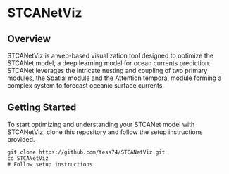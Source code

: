 # STCANetViz

## Overview
STCANetViz is a web-based visualization tool designed to optimize the STCANet model, a deep learning model for ocean currents prediction. STCANet leverages the intricate nesting and coupling of two primary modules, the Spatial module and the Attention temporal module forming a complex system to forecast oceanic surface currents. 


## Getting Started
To start optimizing and understanding your STCANet model with STCANetViz, clone this repository and follow the setup instructions provided.

```shell
git clone https://github.com/tess74/STCANetViz.git
cd STCANetViz
# Follow setup instructions
